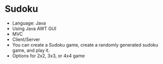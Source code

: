 # Sudoku
- Language: Java
- Using Java AWT GUI
- MVC
- Client/Server
- You can create a Sudoku game, create a randomly generated sudoku game, and play it.
- Options for 2x2, 3x3, or 4x4 game
